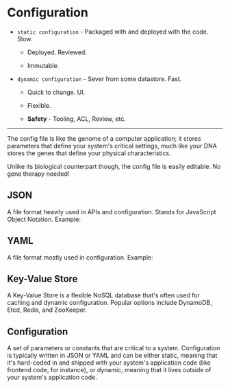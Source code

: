 # Configuration

* `static configuration` - Packaged with and deployed with the code. Slow.

    * Deployed. Reviewed.

    * Immutable.

* `dynamic configuration` - Sever from some datastore. Fast.

    * Quick to change. UI.

    * Flexible.

    * __Safety__ - Tooling, ACL, Review, etc.

---

The config file is like the genome of a computer application; it stores parameters that define your system's critical settings, much like your DNA stores the genes that define your physical characteristics.

Unlike its biological counterpart though, the config file is easily editable. No gene therapy needed!

## JSON

A file format heavily used in APIs and configuration. Stands for JavaScript Object Notation. Example:

## YAML

A file format mostly used in configuration. Example:

## Key-Value Store

A Key-Value Store is a flexible NoSQL database that's often used for caching and dynamic configuration. Popular options include DynamoDB, Etcd, Redis, and ZooKeeper.

## Configuration

A set of parameters or constants that are critical to a system. Configuration is typically written in JSON or YAML and can be either static, meaning that it's hard-coded in and shipped with your system's application code (like frontend code, for instance), or dynamic, meaning that it lives outside of your system's application code.
